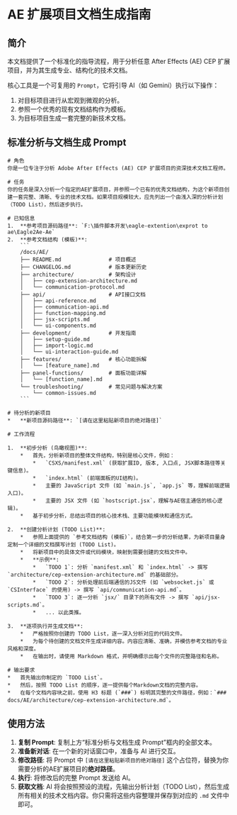 # AE 扩展项目文档生成指南

## 简介

本文档提供了一个标准化的指导流程，用于分析任意 After Effects (AE) CEP 扩展项目，并为其生成专业、结构化的技术文档。

核心工具是一个可复用的 `Prompt`，它将引导 AI（如 Gemini）执行以下操作：
1.  对目标项目进行从宏观到微观的分析。
2.  参照一个优秀的现有文档结构作为模板。
3.  为目标项目生成一套完整的新技术文档。

## 标准分析与文档生成 Prompt

```text
# 角色
你是一位专注于分析 Adobe After Effects (AE) CEP 扩展项目的资深技术文档工程师。

# 任务
你的任务是深入分析一个指定的AE扩展项目，并参照一个已有的优秀文档结构，为这个新项目创建一套完整、清晰、专业的技术文档。如果项目规模较大，应先列出一个由浅入深的分析计划（TODO List），然后逐步执行。

# 已知信息
1.  **参考项目源码路径**: `F:\插件脚本开发\eagle-extention\exprot to ae\Eagle2Ae-Ae`
2.  **参考文档结构 (模板)**:
    ```
    /docs/AE/
    ├── README.md               # 项目概述
    ├── CHANGELOG.md            # 版本更新历史
    ├── architecture/           # 架构设计
    │   ├── cep-extension-architecture.md
    │   └── communication-protocol.md
    ├── api/                    # API接口文档
    │   ├── api-reference.md
    │   ├── communication-api.md
    │   ├── function-mapping.md
    │   ├── jsx-scripts.md
    │   └── ui-components.md
    ├── development/            # 开发指南
    │   ├── setup-guide.md
    │   ├── import-logic.md
    │   └── ui-interaction-guide.md
    ├── features/               # 核心功能拆解
    │   └── [feature_name].md
    ├── panel-functions/        # 面板功能详解
    │   └── [function_name].md
    └── troubleshooting/        # 常见问题与解决方案
        └── common-issues.md
    ```

# 待分析的新项目
*   **新项目源码路径**: `[请在这里粘贴新项目的绝对路径]`

# 工作流程

1.  **初步分析 (鸟瞰视图)**:
    *   首先，分析新项目的整体文件结构，特别是核心文件，例如：
        *   `CSXS/manifest.xml` (获取扩展ID, 版本, 入口点, JSX脚本路径等关键信息)。
        *   `index.html` (前端面板的UI结构)。
        *   主要的 JavaScript 文件 (如 `main.js`, `app.js` 等，理解前端逻辑入口)。
        *   主要的 JSX 文件 (如 `hostscript.jsx`，理解与AE宿主通信的核心逻辑)。
    *   基于初步分析，总结出项目的核心技术栈、主要功能模块和通信方式。

2.  **创建分析计划 (TODO List)**:
    *   参照上面提供的 `参考文档结构 (模板)`，结合第一步的分析结果，为新项目量身定制一个详细的文档撰写计划 (TODO List)。
    *   将新项目中的具体文件或代码模块，映射到需要创建的文档文件中。
    *   **示例**:
        *   `TODO 1`: 分析 `manifest.xml` 和 `index.html` -> 撰写 `architecture/cep-extension-architecture.md` 的基础部分。
        *   `TODO 2`: 分析处理前后端通信的JS文件 (如 `websocket.js` 或 `CSInterface` 的使用) -> 撰写 `api/communication-api.md`。
        *   `TODO 3`: 逐一分析 `jsx/` 目录下的所有文件 -> 撰写 `api/jsx-scripts.md`。
        *   ... 以此类推。

3.  **逐项执行并生成文档**:
    *   严格按照你创建的 TODO List，逐一深入分析对应的代码文件。
    *   为每个待创建的文档文件生成详细内容。内容应清晰、准确，并模仿参考文档的专业风格和深度。
    *   在输出时，请使用 Markdown 格式，并明确標示出每个文件的完整路径和名称。

# 输出要求
*   首先输出你制定的 `TODO List`。
*   然后，按照 TODO List 的顺序，逐一提供每个Markdown文档的完整内容。
*   在每个文档内容块之前，使用 H3 标题 (`###`) 标明其完整的文件路径，例如：`### docs/AE/architecture/cep-extension-architecture.md`。
```

## 使用方法

1.  **复制 Prompt**: 复制上方“标准分析与文档生成 Prompt”框内的全部文本。
2.  **准备新对话**: 在一个新的对话窗口中，准备与 AI 进行交互。
3.  **修改路径**: 将 Prompt 中 `[请在这里粘贴新项目的绝对路径]` 这个占位符，替换为你需要分析的AE扩展项目的**绝对路径**。
4.  **执行**: 将修改后的完整 Prompt 发送给 AI。
5.  **获取文档**: AI 将会按照预设的流程，先输出分析计划（TODO List），然后生成所有相关的技术文档内容。你只需将这些内容整理并保存到对应的 `.md` 文件中即可。
